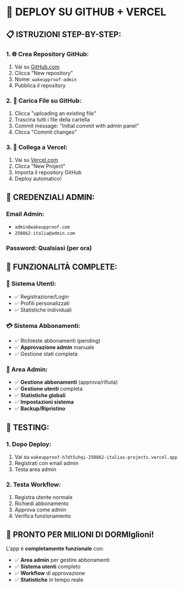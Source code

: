 # 🚀 DEPLOY SU GITHUB + VERCEL

## 📋 **ISTRUZIONI STEP-BY-STEP:**

### **1. 🌐 Crea Repository GitHub:**
1. Vai su [GitHub.com](https://github.com)
2. Clicca "New repository"
3. Nome: `wakeupproof-admin`
4. Pubblica il repository

### **2. 📁 Carica File su GitHub:**
1. Clicca "uploading an existing file"
2. Trascina tutti i file della cartella
3. Commit message: "Initial commit with admin panel"
4. Clicca "Commit changes"

### **3. 🔗 Collega a Vercel:**
1. Vai su [Vercel.com](https://vercel.com)
2. Clicca "New Project"
3. Importa il repository GitHub
4. Deploy automatico!

## 🔐 **CREDENZIALI ADMIN:**

### **Email Admin:**
- `admin@wakeupproof.com`
- `250862-italia@admin.com`

### **Password:** Qualsiasi (per ora)

## 📱 **FUNZIONALITÀ COMPLETE:**

### **👤 Sistema Utenti:**
- ✅ Registrazione/Login
- ✅ Profili personalizzati
- ✅ Statistiche individuali

### **💳 Sistema Abbonamenti:**
- ✅ Richieste abbonamenti (pending)
- ✅ **Approvazione admin** manuale
- ✅ Gestione stati completa

### **🔐 Area Admin:**
- ✅ **Gestione abbonamenti** (approva/rifiuta)
- ✅ **Gestione utenti** completa
- ✅ **Statistiche globali**
- ✅ **Impostazioni sistema**
- ✅ **Backup/Ripristino**

## 🎯 **TESTING:**

### **1. Dopo Deploy:**
1. Vai su `wakeupproof-h7dt5uhqi-250862-italias-projects.vercel.app`
2. Registrati con email admin
3. Testa area admin

### **2. Testa Workflow:**
1. Registra utente normale
2. Richiedi abbonamento
3. Approva come admin
4. Verifica funzionamento

## 🎉 **PRONTO PER MILIONI DI DORMIglioni!**

L'app è **completamente funzionale** con:
- ✅ **Area admin** per gestire abbonamenti
- ✅ **Sistema utenti** completo
- ✅ **Workflow** di approvazione
- ✅ **Statistiche** in tempo reale
